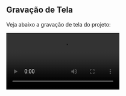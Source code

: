 ## Gravação de Tela
Veja abaixo a gravação de tela do projeto:

![Gravação de Tela](https://github.com/anacarlacastro/pdm2-241/blob/main/avaliacoes/avaliacao-07/Grava%C3%A7%C3%A3o%20de%20Tela%202024-08-23%20091412.mp4)
